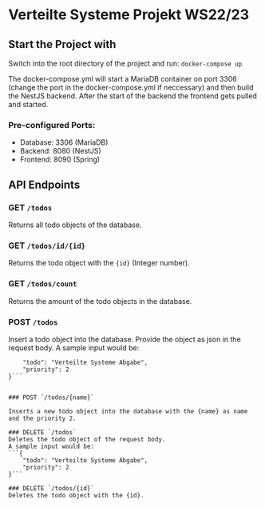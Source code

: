 # Verteilte Systeme Projekt WS22/23

## Start the Project with

Switch into the root directory of the project and run:
`docker-compose up`

The docker-compose.yml will start a MariaDB container on port 3306 (change the port in the docker-compose.yml if neccessary) and
then build the NestJS backend. After the start of the backend the frontend gets pulled and started.

### Pre-configured Ports:

- Database: 3306 (MariaDB)
- Backend: 8080 (NestJS)
- Frontend: 8090 (Spring)

## API Endpoints

### GET `/todos`

Returns all todo objects of the database.

### GET `/todos/id/{id}`

Returns the todo object with the `{id}` (Integer number).

### GET `/todos/count`

Returns the amount of the todo objects in the database.

### POST `/todos`

Insert a todo object into the database.
Provide the object as json in the request body.
A sample input would be: 
```{
    "todo": "Verteilte Systeme Abgabe",
    "priority": 2
}```


### POST `/todos/{name}`

Inserts a new todo object into the database with the {name} as name and the priority 2.

### DELETE `/todos`
Deletes the todo object of the request body.
A sample input would be:
```{
    "todo": "Verteilte Systeme Abgabe",
    "priority": 2
}```

### DELETE `/todos/{id}`
Deletes the todo object with the {id}.